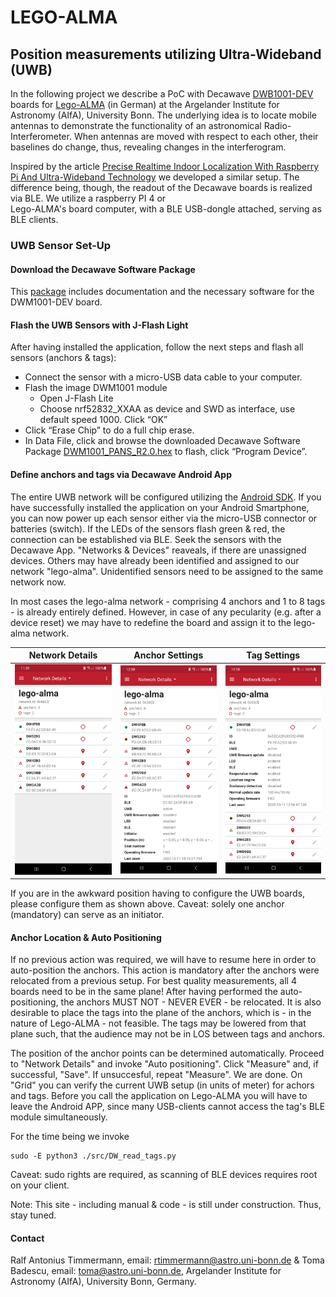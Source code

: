 # LEGO-ALMA

## Position measurements utilizing Ultra-Wideband (UWB)

In the following project we describe a PoC with Decawave 
[DWB1001-DEV](https://www.qorvo.com/products/p/DWM1001-DEV) boards for [Lego-ALMA](
https://astro.uni-bonn.de/en/research/mm-submm-astronomy/projects-1/alma/lego-alma) (in German) 
at the Argelander Institute for Astronomy (AIfA), University Bonn. 
The underlying idea is to locate mobile antennas
to demonstrate the functionality of an astronomical Radio-Interferometer. 
When antennas are moved with respect to each other, their baselines do change, thus, 
revealing changes in the interferogram.

Inspired by the article 
[Precise Realtime Indoor Localization With Raspberry Pi And Ultra-Wideband Technology](
https://medium.com/@newforestberlin/precise-realtime-indoor-localization-with-raspberry-pi-and-ultra-wideband-technology-decawave-191e4e2daa8c)
we developed a similar setup. The difference being, though, the readout of the Decawave boards
is realized via BLE. We utilize a raspberry PI 4 or  
Lego-ALMA's board computer, with a BLE USB-dongle attached, serving as BLE clients.

### UWB Sensor Set-Up

#### Download the Decawave Software Package

This [package](https://www.segger.com/downloads/jlink/)
includes documentation and the necessary software for the DWM1001-DEV board. 

#### Flash the UWB Sensors with J-Flash Light

After having installed the application, follow the next steps and flash all sensors (anchors & tags):

* Connect the sensor with a micro-USB data cable to your computer.
* Flash the image DWM1001 module
  * Open J-Flash Lite
  * Choose nrf52832_XXAA as device and SWD as interface, use default speed 1000. Click “OK”
* Click “Erase Chip” to do a full chip erase.
* In Data File, click and browse the downloaded Decawave Software Package [DWM1001_PANS_R2.0.hex](
https://github.com/AIfA-Radio/lego-alma/blob/main/Factory_Firmware_Image/DWM1001_PANS_R2.0.hex) to flash, 
click “Program Device”.

#### Define anchors and tags via Decawave Android App

The entire UWB network will be configured utilizing the [Android SDK](
https://github.com/AIfA-Radio/lego-alma/blob/main/app/DRTLS_Manager_R2.apk). 
If you have successfully installed the application on your Android Smartphone, 
you can now power up each sensor either via the micro-USB connector or batteries (switch). 
If the LEDs of the sensors flash green & red, the connection can be established via BLE. 
Seek the sensors with the Decawave App. "Networks & Devices" reaveals, if there are unassigned devices. 
Others may have already been identified and assigned to our network "lego-alma". 
Unidentified sensors need to be assigned to the same network now.

In most cases the lego-alma network - comprising 4 anchors and 1 to 8 tags - is already 
entirely defined. 
However, in case of any pecularity (e.g. after a device reset) we may have to redefine the board and 
assign it to the lego-alma network. 

|           Network Details            |           Anchor Settings           |           Tag Settings           |
|:------------------------------------:|:-----------------------------------:|:--------------------------------:|
| ![](./images/Screenshot_network.jpg) | ![](./images/Screenshot_anchor.jpg) | ![](./images/Screenshot_tag.jpg) |

If you are in the awkward position having to configure the UWB boards, please configure them as shown 
above. Caveat: solely one anchor (mandatory) can serve as an initiator.

#### Anchor Location & Auto Positioning

If no previous action was required, we will have to resume here in order to auto-position
the anchors. This action is mandatory after the anchors were relocated from a previous setup.
For best quality measurements, all 4 boards need to be in the same plane! After having performed
the auto-positioning, the anchors MUST NOT - NEVER EVER - be relocated.
It is also desirable to place the tags into the plane of the
anchors, which is - in the nature of Lego-ALMA - not feasible. The tags may be lowered from that plane such,
that the audience may not be in LOS between tags and anchors.

The position of the anchor points can be determined automatically. 
Proceed to "Network Details" and invoke "Auto positioning". Click
"Measure" and, if successful, "Save". If unsuccesful, repeat "Measure". We are done. 
On "Grid" you can verify the current UWB setup (in units of meter) for 
achors and tags. Before you call the application on Lego-ALMA you will have to leave the Android APP, 
since many USB-clients cannot access the tag's BLE module simultaneously.

For the time being we invoke

    sudo -E python3 ./src/DW_read_tags.py

Caveat: sudo rights are required, as scanning of BLE devices requires root on your client.

Note: This site - including manual & code - is still under construction. Thus, stay tuned.

#### Contact

Ralf Antonius Timmermann, email: rtimmermann@astro.uni-bonn.de &
Toma Badescu, email: toma@astro.uni-bonn.de,
Argelander Institute for Astronomy (AIfA), University Bonn, Germany.